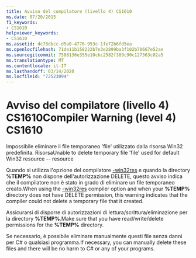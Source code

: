 ```yaml
---
title: Avviso del compilatore (livello 4) CS1610
ms.date: 07/20/2015
f1_keywords:
- CS1610
helpviewer_keywords:
- CS1610
ms.assetid: dc78dbcc-d5a0-4776-953c-1fe72b6fd5ea
ms.openlocfilehash: 71de11b158222b7e3e2899ba3f102b70667e52ae
ms.sourcegitcommit: 7588136e355e10cbc2582f389c90c127363c02a5
ms.translationtype: MT
ms.contentlocale: it-IT
ms.lasthandoff: 03/14/2020
ms.locfileid: "72523094"
---
```

# <a name="compiler-warning-level-4-cs1610"></a><span data-ttu-id="95c27-102">Avviso del compilatore (livello 4) CS1610</span><span class="sxs-lookup"><span data-stu-id="95c27-102">Compiler Warning (level 4) CS1610</span></span>
<span data-ttu-id="95c27-103">Impossibile eliminare il file temporaneo 'file' utilizzato dalla risorsa Win32 predefinita. Risorsa</span><span class="sxs-lookup"><span data-stu-id="95c27-103">Unable to delete temporary file 'file' used for default Win32 resource -- resource</span></span>  
  
 <span data-ttu-id="95c27-104">Quando si utilizza l'opzione del compilatore [-win32res](../compiler-options/win32res-compiler-option.md) e quando la directory **%TEMP%** non dispone dell'autorizzazione DELETE, questo avviso indica che il compilatore non è stato in grado di eliminare un file temporaneo creato.</span><span class="sxs-lookup"><span data-stu-id="95c27-104">When using the [-win32res](../compiler-options/win32res-compiler-option.md) compiler option and when your **%TEMP%** directory does not have DELETE permission, this warning indicates that the compiler could not delete a temporary file that it created.</span></span>  
  
 <span data-ttu-id="95c27-105">Assicurarsi di disporre di autorizzazioni di lettura/scrittura/eliminazione per la directory **%TEMP%**.</span><span class="sxs-lookup"><span data-stu-id="95c27-105">Make sure that you have read/write/delete permissions for the **%TEMP%** directory.</span></span>  
  
 <span data-ttu-id="95c27-106">Se necessario, è possibile eliminare manualmente questi file senza danni per C# o qualsiasi programma.</span><span class="sxs-lookup"><span data-stu-id="95c27-106">If necessary, you can manually delete these files and there will be no harm to C# or any of your programs.</span></span>
